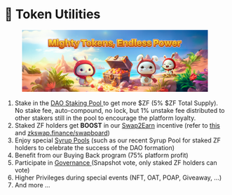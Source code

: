 # 🔆 Token Utilities

<figure><img src="../.gitbook/assets/Token Utilities.png" alt=""><figcaption></figcaption></figure>

1. Stake in the [DAO Staking Pool ](https://zkswap.finance/earn/staking)to get more $ZF (5% $ZF Total Supply). No stake fee, auto-compound, no lock, but 1% unstake fee distributed to other stakers still in the pool to encourage the platform loyalty.
2. Staked ZF holders get **BOOST** in our [Swap2Earn](../highlights/swap2earn.md) incentive (refer to [this](../highlights/swap2earn.md) and  [zkswap.finance/swapboard](https://zkswap.finance/swapboard))
3. Enjoy special [Syrup Pools](https://zkswap.finance/earn/staking) (such as our recent Syrup Pool for staked ZF holders to celebrate the success of the DAO formation)&#x20;
4. Benefit from our Buying Back program (75% platform profit)&#x20;
5. Participate in [Governance ](https://vote.zkswap.finance/#/)(Snapshot vote, only staked ZF holders can vote)&#x20;
6. Higher Privileges during special events (NFT, OAT, POAP, Giveaway, ...)
7. And more ...

